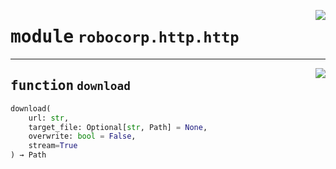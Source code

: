 <!-- markdownlint-disable -->

<a href="https://github.com/robocorp/robo/tree/master/http/src/robocorp/http/http.py#L0"><img align="right" style="float:right;" src="https://img.shields.io/badge/-source-cccccc?style=flat-square" /></a>

# <kbd>module</kbd> `robocorp.http.http`





---

<a href="https://github.com/robocorp/robo/tree/master/http/src/robocorp/http/http.py#L27"><img align="right" style="float:right;" src="https://img.shields.io/badge/-source-cccccc?style=flat-square" /></a>

## <kbd>function</kbd> `download`

```python
download(
    url: str,
    target_file: Optional[str, Path] = None,
    overwrite: bool = False,
    stream=True
) → Path
```






